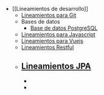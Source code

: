 - [[Lineamientos de desarrollo]]
	- [Lineamientos para Git](https://salsa.crip.conacyt.mx/guidelines/git/)
	- Bases de datos
		- [Base de datos PostgreSQL](https://salsa.crip.conacyt.mx/guidelines/database/)
	- [Lineamientos para Javascript](https://salsa.crip.conacyt.mx/guidelines/javascript/)
	- [Lineamientos para Vuejs](https://salsa.crip.conacyt.mx/guidelines/front-end/)
	- [Lineamientos Restful](https://salsa.crip.conacyt.mx/guidelines/rest/)
	- [Lineamientos JPA](https://salsa.crip.conacyt.mx/guidelines/jpa/)
		-
		-
		-